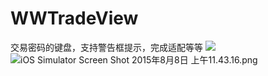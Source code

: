 # WWTradeView
交易密码的键盘，支持警告框提示，完成适配等等
![](./ForReadMe/wwstudy.png)
![iOS Simulator Screen Shot 2015年8月8日 上午11.43.16.png](https://ooo.0o0.ooo/2015/08/08/55c57aed79f7b.png "iOS Simulator Screen Shot 2015年8月8日 上午11.43.16.png")
